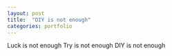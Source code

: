 ```yaml
---
layout: post
title:  "DIY is not enough"
categories: portfolio
---
```

Luck is not enough
Try is not enough
DIY is not enough
